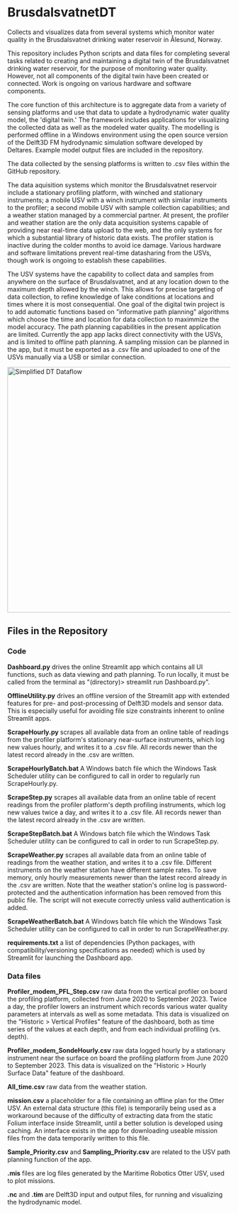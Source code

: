 # BrusdalsvatnetDT
Collects and visualizes data from several systems which monitor water quality in the Brusdalsvatnet drinking water reservoir in Ålesund, Norway.

This repository includes Python scripts and data files for completing several tasks related to creating and maintaining a digital twin of the Brusdalsvatnet drinking water reservoir, for the purpose of monitoring water quality. However, not all components of the digital twin have been created or connected. Work is ongoing on various hardware and software components.

The core function of this architecture is to aggregate data from a variety of sensing platforms and use that data to update a hydrodynamic water quality model, the 'digital twin.' The framework includes applications for visualizing the collected data as well as the modeled water quality. The modelling is performed offline in a Windows environment using the open source version of the Delft3D FM hydrodynamic simulation software developed by Deltares. Example model output files are included in the repository.

The data collected by the sensing platforms is written to .csv files within the GitHub repository.

The data aquisition systems which monitor the Brusdalsvatnet reservoir include a stationary profiling platform, with winched and stationary instruments; a mobile USV with a winch instrument with similar instruments to the profiler; a second mobile USV with sample collection capabilities; and a weather station managed by a commercial partner. At present, the profiler and weather station are the only data acquisition systems capable of providing near real-time data upload to the web, and the only systems for which a substantial library of historic data exists. The profiler station is inactive during the colder months to avoid ice damage.  Various hardware and software limitations prevent real-time datasharing from the USVs, though work is ongoing to establish these capabilities.

The USV systems have the capability to collect data and samples from anywhere on the surface of Brusdalsvatnet, and at any location down to the maximum depth allowed by the winch. This allows for precise targeting of data collection, to refine knowledge of lake conditions at locations and times where it is most consequential. One goal of the digital twin project is to add automatic functions based on "informative path planning" algorithms which choose the time and location for data collection to maximmize the model accuracy. The path planning capabilities in the present application are limited. Currently the app app lacks direct connectivity with the USVs, and is limited to offline path planning. A sampling mission can be planned in the app, but it must be exported as a .csv file and uploaded to one of the USVs manually via a USB or similar connection.

<img width="554" alt="Simplified DT Dataflow" src="https://github.com/user-attachments/assets/e47f117e-2cd8-4e0c-a395-283183dd538e" />

## Files in the Repository

### Code

**Dashboard.py** drives the online Streamlit app which contains all UI functions, such as data viewing and path planning. To run locally, it must be called from the terminal as "(directory)> streamlit run Dashboard.py".

**OfflineUtility.py** drives an offline version of the Streamlit app with extended features for pre- and post-processing of Delft3D models and sensor data. This is especially useful for avoiding file size constraints inherent to online Streamlit apps.

**ScrapeHourly.py** scrapes all available data from an online table of readings from the profiler platform's stationary near-surface instruments, which log new values hourly, and writes it to a .csv file. All records newer than the latest record already in the .csv are written.

**ScrapeHourlyBatch.bat** A Windows batch file which the Windows Task Scheduler utility can be configured to call in order to regularly run ScrapeHourly.py.

**ScrapeStep.py** scrapes all available data from an online table of recent readings from the profiler platform's depth profiling instruments, which log new values twice a day, and writes it to a .csv file. All records newer than the latest record already in the .csv are written.

**ScrapeStepBatch.bat** A Windows batch file which the Windows Task Scheduler utility can be configured to call in order to run ScrapeStep.py.

**ScrapeWeather.py** scrapes all available data from an online table of readings from the weather station, and writes it to a .csv file. Different instruments on the weather station have different sample rates. To save memory, only hourly measurements newer than the latest record already in the .csv are written. Note that the weather station's online log is password-protected and the authentication information has been removed from this public file. The script will not execute correctly unless valid authentication is added.

**ScrapeWeatherBatch.bat** A Windows batch file which the Windows Task Scheduler utility can be configured to call in order to run ScrapeWeather.py.

**requirements.txt** a list of dependencies (Python packages, with compatibility/versioning specifications as needed) which is used by Streamlit for launching the Dashboard app.

### Data files

**Profiler_modem_PFL_Step.csv** raw data from the vertical profiler on board the profiling platform, collected from June 2020 to September 2023. Twice a day, the profiler lowers an instrument which records various water quality parameters at intervals as well as some metadata. This data is visualized on the "Historic > Vertical Profiles" feature of the dashboard, both as time series of the values at each depth, and from each individual profiling (vs. depth).

**Profiler_modem_SondeHourly.csv** raw data logged hourly by a stationary instrument near the surface on board the profiling platform from June 2020 to September 2023. This data is visualized on the "Historic > Hourly Surface Data" feature of the dashboard.

**All_time.csv** raw data from the weather station.

**mission.csv** a placeholder for a file containing an offline plan for the Otter USV. An external data structure (this file) is temporarily being used as a workaround because of the difficulty of extracting data from the static Folium interface inside Streamlit, until a better solution is developed using caching. An interface exists in the app for downloading useable mission files from the data temporarily written to this file.

**Sample_Priority.csv** and **Sampling_Priority.csv** are related to the USV path planning function of the app.

**.mis** files are log files generated by the Maritime Robotics Otter USV, used to plot missions.

**.nc** and **.tim** are Delft3D input and output files, for running and visualizing the hydrodynamic model.
